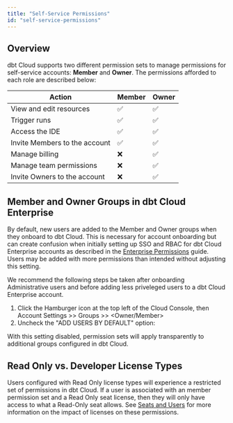 ```yaml
---
title: "Self-Service Permissions"
id: "self-service-permissions"
---
```


## Overview

dbt Cloud supports two different permission sets to manage permissions for self-service accounts: **Member** and **Owner**. The permissions afforded to each role are described below:

| Action | Member | Owner |
| ------ | ------ | ----- |
| View and edit resources | ✅ | ✅ |
| Trigger runs | ✅ | ✅ |
| Access the IDE | ✅ | ✅ |
| Invite Members to the account | ✅ | ✅ |
| Manage billing | ❌ | ✅ |
| Manage team permissions | ❌ | ✅ |
| Invite Owners to the account | ❌ | ✅ |

## Member and Owner Groups in dbt Cloud Enterprise

By default, new users are added to the Member and Owner groups when they onboard to dbt Cloud. This is necessary for account onboarding but can create confusion when initially setting up SSO and RBAC for dbt Cloud Enterprise accounts as described in the [Enterprise Permissions](https://docs.getdbt.com/docs/dbt-cloud/access-control/enterprise-permissions/) guide. Users may be added with more permissions than intended without adjusting this setting.

We recommend the following steps be taken after onboarding Administrative users and before adding less priveleged users to a dbt Cloud Enterprise account.

1) Click the Hamburger icon at the top left of the Cloud Console, then Account Settings >> Groups >> <Owner/Member>  
2) Uncheck the "ADD USERS BY DEFAULT" option:  

<Lightbox src="static/img/docs/dbt-cloud/dbt-cloud-enterprise/access-control/uncheck-add-users-by-default.png" title="Adjusting default group assignments"/>

With this setting disabled, permission sets will apply transparently to additional groups configured in dbt Cloud.

## Read Only vs. Developer License Types

Users configured with Read Only license types will experience a restricted set of permissions in dbt Cloud. If a user is associated with an member permission set and a Read Only seat license, then they will only have access to what a Read-Only seat allows. See [Seats and Users](cloud-seats-and-users) for more information on the impact of licenses on these permissions.